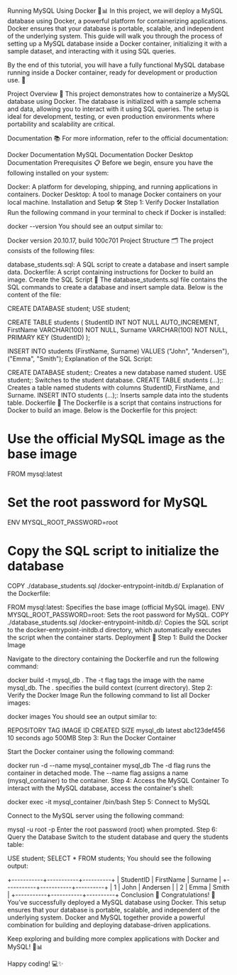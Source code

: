 Running MySQL Using Docker 🐳📊
In this project, we will deploy a MySQL database using Docker, a powerful platform for containerizing applications. Docker ensures that your database is portable, scalable, and independent of the underlying system. This guide will walk you through the process of setting up a MySQL database inside a Docker container, initializing it with a sample dataset, and interacting with it using SQL queries.

By the end of this tutorial, you will have a fully functional MySQL database running inside a Docker container, ready for development or production use. 🚀

Project Overview 📖
This project demonstrates how to containerize a MySQL database using Docker. The database is initialized with a sample schema and data, allowing you to interact with it using SQL queries. The setup is ideal for development, testing, or even production environments where portability and scalability are critical.

Documentation 📚
For more information, refer to the official documentation:

Docker Documentation
MySQL Documentation
Docker Desktop Documentation
Prerequisites 📋
Before we begin, ensure you have the following installed on your system:

Docker: A platform for developing, shipping, and running applications in containers.
Docker Desktop: A tool to manage Docker containers on your local machine.
Installation and Setup 🛠️
Step 1: Verify Docker Installation
Run the following command in your terminal to check if Docker is installed:

docker --version
You should see an output similar to:

Docker version 20.10.17, build 100c701
Project Structure 🗂️
The project consists of the following files:

database_students.sql: A SQL script to create a database and insert sample data.
Dockerfile: A script containing instructions for Docker to build an image.
Create the SQL Script 📄
The database_students.sql file contains the SQL commands to create a database and insert sample data. Below is the content of the file:

CREATE DATABASE student;
USE student;

CREATE TABLE students (
    StudentID INT NOT NULL AUTO_INCREMENT,
    FirstName VARCHAR(100) NOT NULL,
    Surname VARCHAR(100) NOT NULL,
    PRIMARY KEY (StudentID)
);

INSERT INTO students (FirstName, Surname)
VALUES ("John", "Andersen"), ("Emma", "Smith");
Explanation of the SQL Script:

CREATE DATABASE student;: Creates a new database named student.
USE student;: Switches to the student database.
CREATE TABLE students (...);: Creates a table named students with columns StudentID, FirstName, and Surname.
INSERT INTO students (...);: Inserts sample data into the students table.
Dockerfile 📄
The Dockerfile is a script that contains instructions for Docker to build an image. Below is the Dockerfile for this project:

# Use the official MySQL image as the base image
FROM mysql:latest

# Set the root password for MySQL
ENV MYSQL_ROOT_PASSWORD=root

# Copy the SQL script to initialize the database
COPY ./database_students.sql /docker-entrypoint-initdb.d/
Explanation of the Dockerfile:

FROM mysql:latest: Specifies the base image (official MySQL image).
ENV MYSQL_ROOT_PASSWORD=root: Sets the root password for MySQL.
COPY ./database_students.sql /docker-entrypoint-initdb.d/: Copies the SQL script to the docker-entrypoint-initdb.d directory, which automatically executes the script when the container starts.
Deployment 🚀
Step 1: Build the Docker Image

Navigate to the directory containing the Dockerfile and run the following command:

docker build -t mysql_db .
The -t flag tags the image with the name mysql_db.
The . specifies the build context (current directory). Step 2: Verify the Docker Image
Run the following command to list all Docker images:

docker images
You should see an output similar to:

REPOSITORY   TAG       IMAGE ID       CREATED          SIZE
mysql_db     latest    abc123def456   10 seconds ago   500MB
Step 3: Run the Docker Container

Start the Docker container using the following command:

docker run -d --name mysql_container mysql_db
The -d flag runs the container in detached mode.
The --name flag assigns a name (mysql_container) to the container. Step 4: Access the MySQL Container
To interact with the MySQL database, access the container's shell:

docker exec -it mysql_container /bin/bash
Step 5: Connect to MySQL

Connect to the MySQL server using the following command:

mysql -u root -p
Enter the root password (root) when prompted. Step 6: Query the Database
Switch to the student database and query the students table:

USE student;
SELECT * FROM students;
You should see the following output:

+-----------+-----------+----------+
| StudentID | FirstName | Surname  |
+-----------+-----------+----------+
|         1 | John      | Andersen |
|         2 | Emma      | Smith    |
+-----------+-----------+----------+
Conclusion 🎉
Congratulations! 🎉 You’ve successfully deployed a MySQL database using Docker. This setup ensures that your database is portable, scalable, and independent of the underlying system. Docker and MySQL together provide a powerful combination for building and deploying database-driven applications.

Keep exploring and building more complex applications with Docker and MySQL! 🚀📊

Happy coding! 💻✨
